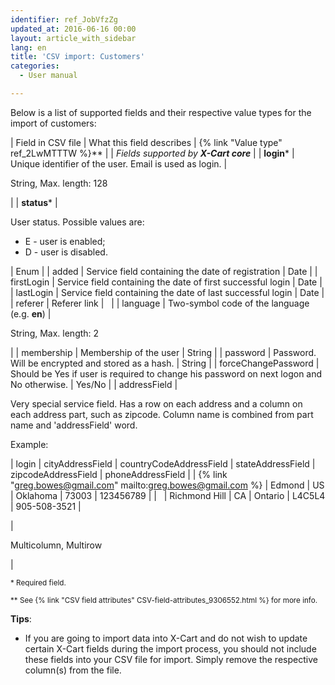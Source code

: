 ```yaml
---
identifier: ref_JobVfzZg
updated_at: 2016-06-16 00:00
layout: article_with_sidebar
lang: en
title: 'CSV import: Customers'
categories:
  - User manual

---
```



Below is a list of supported fields and their respective value types for the import of customers:

| Field in CSV file | What this field describes | {% link "Value type" ref_2LwMTTTW %}** |
| _Fields supported by **X-Cart core**_ |
| **login*** | Unique identifier of the user. Email is used as login. | 

String,
Max. length: 128

 |
| **status*** | 

User status. Possible values are:

*   E - user is enabled;
*   D - user is disabled.

 | Enum |
| added | Service field containing the date of registration | Date |
| firstLogin | Service field containing the date of first successful login | Date |
| lastLogin | Service field containing the date of last successful login | Date |
| referer | Referer link |   |
| language | Two-symbol code of the language (e.g. **en**) | 

String,
Max. length: 2 

 |
| membership | Membership of the user | String |
| password | Password. Will be encrypted and stored as a hash. | String |
| forceChangePassword | Should be Yes if user is required to change his password on next logon and No otherwise. | Yes/No |
| addressField | 

Very special service field. Has a row on each address and a column on each address part, such as zipcode. Column name is combined from part name and 'addressField' word.

Example:

| login | cityAddressField | countryCodeAddressField | stateAddressField | zipcodeAddressField | phoneAddressField |
| {% link "greg.bowes@gmail.com" mailto:greg.bowes@gmail.com %} | Edmond | US | Oklahoma | 73003 | 123456789 |
|   | Richmond Hill | CA | Ontario | L4C5L4 | 905-508-3521 |

 | 

Multicolumn,
Multirow

 |

<sub>* Required field.</sub>

<sub>** See {% link "CSV field attributes" CSV-field-attributes_9306552.html %} for more info.</sub>

**Tips**: 

*   If you are going to import data into X-Cart and do not wish to update certain X-Cart fields during the import process, you should not include these fields into your CSV file for import. Simply remove the respective column(s) from the file.